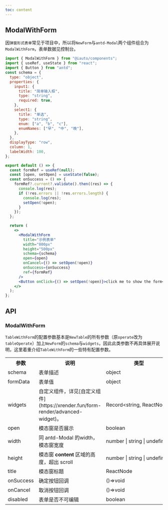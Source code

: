 ```yaml
---
toc: content
---
```


## ModalWithForm

因`弹窗形式表单`常见于项目中，所以将`NewForm`与`antd-Modal`两个组件组合为`ModalWithForm`，表单数据见控制台。

```jsx
import { ModalWithForm } from "@iauto/components";
import { useRef, useState } from "react";
import { Button } from "antd";
const schema = {
  type: "object",
  properties: {
    input1: {
      title: "简单输入框",
      type: "string",
      required: true,
    },
    select1: {
      title: "单选",
      type: "string",
      enum: ["a", "b", "c"],
      enumNames: ["早", "中", "晚"],
    },
  },
  displayType: "row",
  column: 1,
  labelWidth: 100,
};

export default () => {
  const formRef = useRef(null);
  const [open, setOpen] = useState(false);
  const onSuccess = () => {
    formRef?.current?.validate().then((res) => {
      console.log(res);
      if (!res.errors || !res.errors.length) {
        console.log(res);
        setOpen(!open);
      }
    });
  };

  return (
    <>
      <ModalWithForm
        title="示例表单"
        width="800px"
        height="500px"
        schema={schema}
        open={open}
        onCancel={() => setOpen(!open)}
        onSuccess={onSuccess}
        ref={formRef}
      />
      <Button onClick={() => setOpen(!open)}>click me to show the form</Button>
    </>
  );
};
```

## API

### ModalWithForm

`TableWithForm`的配置参数基本是`NewTable`的所有参数（原`operate`改为`tableOperate`）加上`NewForm`的`schema`与`widgets`，因此此类参数不再具体展开说明，这里着重介绍`TableWithForm`的一些特有配置参数。

<table>
  <tr>
    <th>参数</th>
    <th>说明</th>
    <th>类型</th>
    <th><div style="white-space:nowrap;">默认值</div></th>
  </tr>
<tr>
    <td>schema</td>
    <td>表单描述</td>
    <td>object</td>
    <td>-</td>
  </tr>
  <tr>
    <td>formData</td>
    <td>表单值</td>
    <td>object</td>
    <td>-</td>
  </tr>
 <tr>
    <td>widgets</td>
    <td>自定义组件，详见[自定义组件](https://xrender.fun/form-render/advanced-widget)。</td>
    <td><div style="white-space:nowrap;">Record&lt;string, ReactNode&gt;</div></td>
    <td>-</td>
  </tr>
  <tr>
    <td>open</td>
    <td>模态窗是否展示</td>
    <td>boolean</td>
    <td>-</td>
  </tr>
  <tr>
    <td>width</td>
    <td>同 antd-Modal 的width，模态窗宽度</td>
    <td>number | string | undefined</td>
    <td>'40vw'</td>
  </tr>
  <tr>
    <td>height</td>
    <td>模态窗 <b>content</b> 区域的高度，超出 scroll</td>
    <td><div style="white-space:nowrap;">number | string | undefined</div></td>
    <td>'45vh'</td>
  </tr>
  <tr>
    <td>title</td>
    <td>模态窗标题</td>
    <td>ReactNode</td>
    <td>-</td>
  </tr>
  <tr>
    <td><div style="white-space:nowrap;">onSuccess</div></td>
    <td>确定按钮回调</td>
    <td>()=>void</td>
    <td>-</td>
  </tr>
   <tr>
    <td>onCancel</td>
    <td>取消按钮回调</td>
    <td>()=>void</td>
    <td>-</td>
  </tr>
   <tr>
    <td>disabled</td>
    <td>表单是否不可编辑</td>
    <td>boolean</td>
    <td>false</td>
  </tr>

</table>
